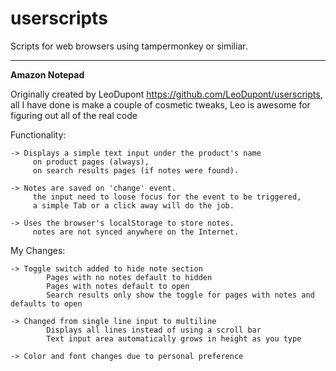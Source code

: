 # userscripts
Scripts for web browsers using tampermonkey or similiar.

------------------


**Amazon Notepad** 

Originally created by LeoDupont https://github.com/LeoDupont/userscripts, all I have done is make a couple of cosmetic tweaks, Leo is awesome for figuring out all of the real code


  Functionality:
  
    -> Displays a simple text input under the product's name
         on product pages (always),
         on search results pages (if notes were found).

    -> Notes are saved on 'change' event.
         the input need to loose focus for the event to be triggered,
         a simple Tab or a click away will do the job.
                
    -> Uses the browser's localStorage to store notes.
         notes are not synced anywhere on the Internet.



  My Changes:
  
    -> Toggle switch added to hide note section
            Pages with no notes default to hidden
            Pages with notes default to open
            Search results only show the toggle for pages with notes and defaults to open

    -> Changed from single line input to multiline
            Displays all lines instead of using a scroll bar
            Text input area automatically grows in height as you type
                
    -> Color and font changes due to personal preference

